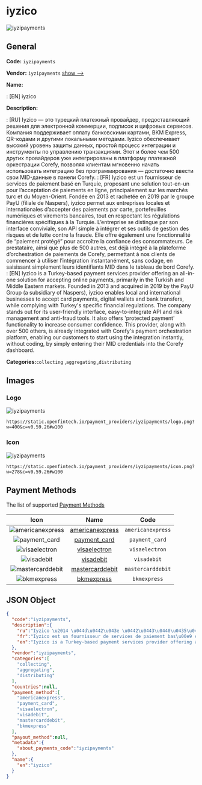 
# iyzico 
![iyzipayments](https://static.openfintech.io/payment_providers/iyzipayments/logo.png?w=400&c=v0.59.26#w100)  

## General 
 
**Code:** `iyzipayments` 
 
**Vendor:** `iyzipayments` [show -->](/vendors/iyzipayments/) 
 
**Name:** 
 
:	[EN] iyzico 
 
**Description:** 
 
: [RU] Iyzico — это турецкий платежный провайдер, предоставляющий решения для электронной коммерции, подписок и цифровых сервисов. Компания поддерживает оплату банковскими картами, BKM Express, QR-кодами и другими локальными методами. Iyzico обеспечивает высокий уровень защиты данных, простой процесс интеграции и инструменты по управлению транзакциями. Этот и более чем 500 других провайдеров уже интегрированы в платформу платежной оркестрации Corefy, позволяя клиентам мгновенно начать использовать интеграцию без программирования — достаточно ввести свои MID-данные в панели Corefy. 
: [FR] Iyzico est un fournisseur de services de paiement basé en Turquie, proposant une solution tout-en-un pour l’acceptation de paiements en ligne, principalement sur les marchés turc et du Moyen-Orient. Fondée en 2013 et rachetée en 2019 par le groupe PayU (filiale de Naspers), iyzico permet aux entreprises locales et internationales d’accepter des paiements par carte, portefeuilles numériques et virements bancaires, tout en respectant les régulations financières spécifiques à la Turquie. L’entreprise se distingue par son interface conviviale, son API simple à intégrer et ses outils de gestion des risques et de lutte contre la fraude. Elle offre également une fonctionnalité de “paiement protégé” pour accroître la confiance des consommateurs. Ce prestataire, ainsi que plus de 500 autres, est déjà intégré à la plateforme d’orchestration de paiements de Corefy, permettant à nos clients de commencer à utiliser l’intégration instantanément, sans codage, en saisissant simplement leurs identifiants MID dans le tableau de bord Corefy. 
: [EN] Iyzico is a Turkey-based payment services provider offering an all-in-one solution for accepting online payments, primarily in the Turkish and Middle Eastern markets. Founded in 2013 and acquired in 2019 by the PayU Group (a subsidiary of Naspers), iyzico enables local and international businesses to accept card payments, digital wallets and bank transfers, while complying with Turkey's specific financial regulations. The company stands out for its user-friendly interface, easy-to-integrate API and risk management and anti-fraud tools. It also offers 'protected payment' functionality to increase consumer confidence. This provider, along with over 500 others, is already integrated with Corefy's payment orchestration platform, enabling our customers to start using the integration instantly, without coding, by simply entering their MID credentials into the Corefy dashboard. 
 
**Categories:**`collecting` ,`aggregating` ,`distributing` 
 

## Images 

### Logo 
 
![iyzipayments](https://static.openfintech.io/payment_providers/iyzipayments/logo.png?w=400&c=v0.59.26#w100)  

```
https://static.openfintech.io/payment_providers/iyzipayments/logo.png?w=400&c=v0.59.26#w100
```  

### Icon 
 
![iyzipayments](https://static.openfintech.io/payment_providers/iyzipayments/icon.png?w=278&c=v0.59.26#w100)  

```
https://static.openfintech.io/payment_providers/iyzipayments/icon.png?w=278&c=v0.59.26#w100
```  

## Payment Methods 
 
The list of supported [Payment Methods](/payment-methods/) 

|Icon|Name|Code| 
|:---:|:---:|:---:| 
|![americanexpress](https://static.openfintech.io/payment_methods/americanexpress/icon.svg?w=278&c=v0.59.26#w100) |[americanexpress](/payment-methods/americanexpress/)|`americanexpress`| 
|![payment_card](https://static.openfintech.io/payment_methods/payment_card/icon.svg?w=278&c=v0.59.26#w100) |[payment_card](/payment-methods/payment_card/)|`payment_card`| 
|![visaelectron](https://static.openfintech.io/payment_methods/visaelectron/icon.png?w=278&c=v0.59.26#w100) |[visaelectron](/payment-methods/visaelectron/)|`visaelectron`| 
|![visadebit](https://static.openfintech.io/payment_methods/visadebit/icon.png?w=278&c=v0.59.26#w100) |[visadebit](/payment-methods/visadebit/)|`visadebit`| 
|![mastercarddebit](https://static.openfintech.io/payment_methods/mastercarddebit/icon.png?w=278&c=v0.59.26#w100) |[mastercarddebit](/payment-methods/mastercarddebit/)|`mastercarddebit`| 
|![bkmexpress](https://static.openfintech.io/payment_methods/bkmexpress/icon.png?w=278&c=v0.59.26#w100) |[bkmexpress](/payment-methods/bkmexpress/)|`bkmexpress`| 
 

## JSON Object 

```json
{
  "code":"iyzipayments",
  "description":{
    "ru":"Iyzico \u2014 \u044d\u0442\u043e \u0442\u0443\u0440\u0435\u0446\u043a\u0438\u0439 \u043f\u043b\u0430\u0442\u0435\u0436\u043d\u044b\u0439 \u043f\u0440\u043e\u0432\u0430\u0439\u0434\u0435\u0440, \u043f\u0440\u0435\u0434\u043e\u0441\u0442\u0430\u0432\u043b\u044f\u044e\u0449\u0438\u0439 \u0440\u0435\u0448\u0435\u043d\u0438\u044f \u0434\u043b\u044f \u044d\u043b\u0435\u043a\u0442\u0440\u043e\u043d\u043d\u043e\u0439 \u043a\u043e\u043c\u043c\u0435\u0440\u0446\u0438\u0438, \u043f\u043e\u0434\u043f\u0438\u0441\u043e\u043a \u0438 \u0446\u0438\u0444\u0440\u043e\u0432\u044b\u0445 \u0441\u0435\u0440\u0432\u0438\u0441\u043e\u0432. \u041a\u043e\u043c\u043f\u0430\u043d\u0438\u044f \u043f\u043e\u0434\u0434\u0435\u0440\u0436\u0438\u0432\u0430\u0435\u0442 \u043e\u043f\u043b\u0430\u0442\u0443 \u0431\u0430\u043d\u043a\u043e\u0432\u0441\u043a\u0438\u043c\u0438 \u043a\u0430\u0440\u0442\u0430\u043c\u0438, BKM Express, QR-\u043a\u043e\u0434\u0430\u043c\u0438 \u0438 \u0434\u0440\u0443\u0433\u0438\u043c\u0438 \u043b\u043e\u043a\u0430\u043b\u044c\u043d\u044b\u043c\u0438 \u043c\u0435\u0442\u043e\u0434\u0430\u043c\u0438. Iyzico \u043e\u0431\u0435\u0441\u043f\u0435\u0447\u0438\u0432\u0430\u0435\u0442 \u0432\u044b\u0441\u043e\u043a\u0438\u0439 \u0443\u0440\u043e\u0432\u0435\u043d\u044c \u0437\u0430\u0449\u0438\u0442\u044b \u0434\u0430\u043d\u043d\u044b\u0445, \u043f\u0440\u043e\u0441\u0442\u043e\u0439 \u043f\u0440\u043e\u0446\u0435\u0441\u0441 \u0438\u043d\u0442\u0435\u0433\u0440\u0430\u0446\u0438\u0438 \u0438 \u0438\u043d\u0441\u0442\u0440\u0443\u043c\u0435\u043d\u0442\u044b \u043f\u043e \u0443\u043f\u0440\u0430\u0432\u043b\u0435\u043d\u0438\u044e \u0442\u0440\u0430\u043d\u0437\u0430\u043a\u0446\u0438\u044f\u043c\u0438. \u042d\u0442\u043e\u0442 \u0438 \u0431\u043e\u043b\u0435\u0435 \u0447\u0435\u043c 500 \u0434\u0440\u0443\u0433\u0438\u0445 \u043f\u0440\u043e\u0432\u0430\u0439\u0434\u0435\u0440\u043e\u0432 \u0443\u0436\u0435 \u0438\u043d\u0442\u0435\u0433\u0440\u0438\u0440\u043e\u0432\u0430\u043d\u044b \u0432 \u043f\u043b\u0430\u0442\u0444\u043e\u0440\u043c\u0443 \u043f\u043b\u0430\u0442\u0435\u0436\u043d\u043e\u0439 \u043e\u0440\u043a\u0435\u0441\u0442\u0440\u0430\u0446\u0438\u0438 Corefy, \u043f\u043e\u0437\u0432\u043e\u043b\u044f\u044f \u043a\u043b\u0438\u0435\u043d\u0442\u0430\u043c \u043c\u0433\u043d\u043e\u0432\u0435\u043d\u043d\u043e \u043d\u0430\u0447\u0430\u0442\u044c \u0438\u0441\u043f\u043e\u043b\u044c\u0437\u043e\u0432\u0430\u0442\u044c \u0438\u043d\u0442\u0435\u0433\u0440\u0430\u0446\u0438\u044e \u0431\u0435\u0437 \u043f\u0440\u043e\u0433\u0440\u0430\u043c\u043c\u0438\u0440\u043e\u0432\u0430\u043d\u0438\u044f \u2014 \u0434\u043e\u0441\u0442\u0430\u0442\u043e\u0447\u043d\u043e \u0432\u0432\u0435\u0441\u0442\u0438 \u0441\u0432\u043e\u0438 MID-\u0434\u0430\u043d\u043d\u044b\u0435 \u0432 \u043f\u0430\u043d\u0435\u043b\u0438 Corefy.",
    "fr":"Iyzico est un fournisseur de services de paiement bas\u00e9 en Turquie, proposant une solution tout-en-un pour l\u2019acceptation de paiements en ligne, principalement sur les march\u00e9s turc et du Moyen-Orient. Fond\u00e9e en 2013 et rachet\u00e9e en 2019 par le groupe PayU (filiale de Naspers), iyzico permet aux entreprises locales et internationales d\u2019accepter des paiements par carte, portefeuilles num\u00e9riques et virements bancaires, tout en respectant les r\u00e9gulations financi\u00e8res sp\u00e9cifiques \u00e0 la Turquie. L\u2019entreprise se distingue par son interface conviviale, son API simple \u00e0 int\u00e9grer et ses outils de gestion des risques et de lutte contre la fraude. Elle offre \u00e9galement une fonctionnalit\u00e9 de \u201cpaiement prot\u00e9g\u00e9\u201d pour accro\u00eetre la confiance des consommateurs. Ce prestataire, ainsi que plus de 500 autres, est d\u00e9j\u00e0 int\u00e9gr\u00e9 \u00e0 la plateforme d\u2019orchestration de paiements de Corefy, permettant \u00e0 nos clients de commencer \u00e0 utiliser l\u2019int\u00e9gration instantan\u00e9ment, sans codage, en saisissant simplement leurs identifiants MID dans le tableau de bord Corefy.",
    "en":"Iyzico is a Turkey-based payment services provider offering an all-in-one solution for accepting online payments, primarily in the Turkish and Middle Eastern markets. Founded in 2013 and acquired in 2019 by the PayU Group (a subsidiary of Naspers), iyzico enables local and international businesses to accept card payments, digital wallets and bank transfers, while complying with Turkey's specific financial regulations. The company stands out for its user-friendly interface, easy-to-integrate API and risk management and anti-fraud tools. It also offers 'protected payment' functionality to increase consumer confidence. This provider, along with over 500 others, is already integrated with Corefy's payment orchestration platform, enabling our customers to start using the integration instantly, without coding, by simply entering their MID credentials into the Corefy dashboard."
  },
  "vendor":"iyzipayments",
  "categories":[
    "collecting",
    "aggregating",
    "distributing"
  ],
  "countries":null,
  "payment_method":[
    "americanexpress",
    "payment_card",
    "visaelectron",
    "visadebit",
    "mastercarddebit",
    "bkmexpress"
  ],
  "payout_method":null,
  "metadata":{
    "about_payments_code":"iyzipayments"
  },
  "name":{
    "en":"iyzico"
  }
}
```  
